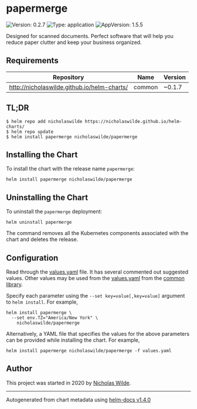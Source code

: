 # papermerge

![Version: 0.2.7](https://img.shields.io/badge/Version-0.2.7-informational?style=flat-square) ![Type: application](https://img.shields.io/badge/Type-application-informational?style=flat-square) ![AppVersion: 1.5.5](https://img.shields.io/badge/AppVersion-1.5.5-informational?style=flat-square)

Designed for scanned documents. Perfect software that will help you reduce paper clutter and keep your business organized.

## Requirements

| Repository | Name | Version |
|------------|------|---------|
| http://nicholaswilde.github.io/helm-charts/ | common | ~0.1.7 |

## TL;DR
```console
$ helm repo add nicholaswilde https://nicholaswilde.github.io/helm-charts/
$ helm repo update
$ helm install papermerge nicholaswilde/papermerge
```

## Installing the Chart
To install the chart with the release name `papermerge`:
```console
helm install papermerge nicholaswilde/papermerge
```

## Uninstalling the Chart
To uninstall the `papermerge` deployment:
```console
helm uninstall papermerge
```
The command removes all the Kubernetes components associated with the chart and deletes the release.

## Configuration

Read through the [values.yaml](./values.yaml) file. It has several commented out suggested values.
Other values may be used from the [values.yaml](../common/values.yaml) from the [common library](../common).

Specify each parameter using the `--set key=value[,key=value]` argument to `helm install`. For example,
```console
helm install papermerge \
  --set env.TZ="America/New York" \
    nicholaswilde/papermerge
```

Alternatively, a YAML file that specifies the values for the above parameters can be provided while installing the chart.
For example,
```console
helm install papermerge nicholaswilde/papermerge -f values.yaml
```

## Author
This project was started in 2020 by [Nicholas Wilde](https://github.com/nicholaswilde).

----------------------------------------------
Autogenerated from chart metadata using [helm-docs v1.4.0](https://github.com/norwoodj/helm-docs/releases/v1.4.0)
